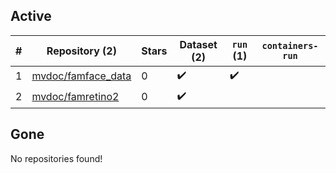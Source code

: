## Active
| # | Repository (2) | Stars | Dataset (2) | `run` (1) | `containers-run` |
| --- | --- | --- | --- | --- | --- |
| 1 | [mvdoc/famface_data](https://github.com/mvdoc/famface_data) | 0 | :heavy_check_mark: | :heavy_check_mark: |  |
| 2 | [mvdoc/famretino2](https://github.com/mvdoc/famretino2) | 0 | :heavy_check_mark: |  |  |

## Gone
No repositories found!
